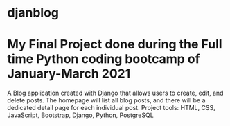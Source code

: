 # djanblog

# My Final Project done during the Full time Python coding bootcamp of January-March 2021

A Blog application created with Django that allows users to create, edit, and delete posts. The homepage will list all blog posts, and there will be a dedicated detail page for each individual post. 
Project tools: HTML, CSS, JavaScript, Bootstrap, Django, Python, PostgreSQL
